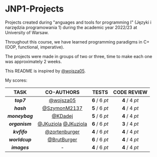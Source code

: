 # JNP1-Projects
Projects created during "anguages and tools for programming I" (Języki i narzędzia programowania 1) during the academic year 2022/23 at University of Warsaw.

Throughout this course, we have learned programming paradigms in C+ (OOP, functional, imperative).

The projects were made in groups of two or three, time to make each one was approximately 2 weeks.

This README is inspired by [@wojsza05](https://github.com/wojsza05).

My scores:

| TASK           | CO-AUTHORS                                   | TESTS          | CODE REVIEW    |
| :------------: | :------------------------------------------: | :------------: | :------------: |
| **_top7_**     | [@wojsza05](https://github.com/wojsza05) | **6** / 6 _pt_ | **4** / 4 _pt_ |
| **_hash_**     | [@SzymonM2137](https://github.com/SzymonM2137) | **5** / 6 _pt_ | **4** / 4 _pt_ |
| **_moneybag_** | [@KDadej](https://github.com/KDadej) | **5** / 6 _pt_ | **4** / 4 _pt_ |
| **_organism_** | [@JKuziola](https://github.com/JKuziola) [@JKuziola](https://github.com/JKuziola) | **6** / 6 _pt_ | **3** / 4 _pt_ |
| **_kvfifo_**   | [@zortenburger](https://github.com/zortenburger)    | **4** / 6 _pt_ | **4** / 4 _pt_ |
| **_worldcup_** | [@BrutBurger](https://github.com/BrutBurger)  | **6** / 6 _pt_ | **4** / 4 _pt_ |
| **_images_**   | -                                            | **4** / 6 _pt_ | **4** / 4 _pt_ |



